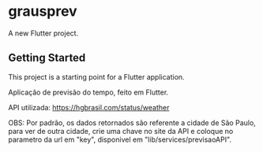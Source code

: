 # grausprev

A new Flutter project.

## Getting Started

This project is a starting point for a Flutter application.

Aplicação de previsão do tempo, feito em Flutter. 

API utilizada: https://hgbrasil.com/status/weather

OBS: Por padrão, os dados retornados são referente a cidade de São Paulo, para ver de outra cidade, crie uma chave no site da API e coloque no parametro
da url em "key", disponivel em "lib/services/previsaoAPI".
